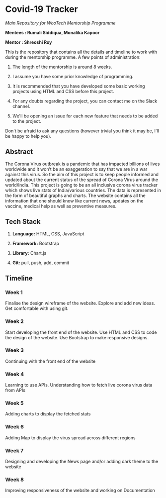 # Covid-19 Tracker

_Main Repository for WooTech Mentorship Programme_

**Mentees : Rumali Siddiqua, Monalika Kapoor**

**Mentor : Shreoshi Roy**

This is the repository that contains all the details and timeline to work with during the mentorship programme. A few points of administration:

1. The length of the mentorship is around 8 weeks.

2. I assume you have some prior knowledge of programming.

3. It is recommended that you have developed some basic working projects using HTML and CSS before this project.

4. For any doubts regarding the project, you can contact me on the Slack channel.

5. We'll be opening an issue for each new feature that needs to be added to the project.

Don't be afraid to ask any questions (however trivial you think it may be, I'll be happy to help you).


## Abstract
The Corona Virus outbreak is a pandemic that has impacted billions of lives worldwide and it won’t be an exaggeration to say that we are in a war against this virus. So the aim of this project is to keep people informed and updated about the current status of the spread of Corona Virus around the world/India. This project is going to be an all inclusive corona virus tracker which shows live stats of India/various countries. The data is represented in the form of beautiful graphs and charts. The website contains all the information that one should know like current news, updates on the vaccine, medical help as well as preventive measures.

## Tech Stack

1. **Language:** HTML, CSS, JavaScript

2. **Framework:** Bootstrap

3. **Library:** Chart.js

4. **Git:** pull, push, add, commit


## Timeline

### Week 1

Finalise the design wireframe of the website. Explore and add new ideas. Get comfortable with using git.

### Week 2

Start developing the front end of the website. Use HTML and CSS to code the design of the website. Use Bootstrap to make responsive designs.

### Week 3

Continuing with the front end of the website

### Week 4

Learning to use APIs. Understanding how to fetch live corona virus data from APIs

### Week 5

Adding charts to display the fetched stats

### Week 6

Adding Map to display the virus spread across different regions

### Week 7

Designing and developing the News page and/or adding dark theme to the website

### Week 8

Improving responsiveness of the website and working on Documentation 
